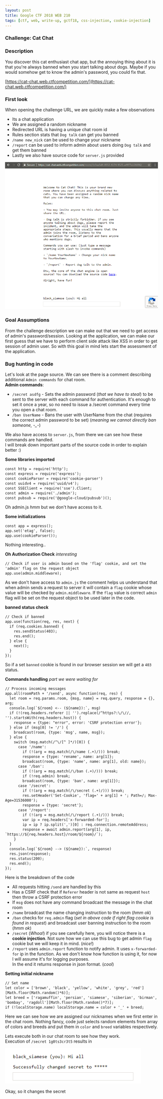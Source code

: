 ```yaml
---
layout: post
title: Google CTF 2018 WEB 210
tags: [ctf, web, write-up, gctf18, css-injection, cookie-injection]
---
```


### Challenge: Cat Chat

### Description
You discover this cat enthusiast chat app, but the annoying thing about it is that you're always banned when you start talking about dogs. Maybe if you would somehow get to know the admin's password, you could fix that.  

[https://cat-chat.web.ctfcompetition.com/](https://cat-chat.web.ctfcompetition.com/)  

### First look
When opening the challenge URL, we are quickly make a few observations
- Its a chat application
- We are assigned a random nickname
- Redirected URL is having a unique chat room id
- Rules section stats that `Dog talk` can get you banned
- `/name new_nick` can be used to change your nickname
- `/report` can be used to inform admin about users doing `Dog talk` and get them banned
- Lastly we also have source code for `server.js` provided  


![first look](../ctfs/gctf18/web/cat_chat-210/first_look.png)

### Goal Assumptions
From the challenge description we can make out that we need to get access of admin's password/session. Looking at the application, we can make our first guess that we have to perform client side attack like XSS in order to get session of admin user.
So with this goal in mind lets start the assessment of the application.

### Bug hunting in code
Let's look at the page source. We can see there is a comment describing additional `Admin commands` for chat room.  
**Admin commands**:
- `/secret asdfg` - Sets the admin password (*that we have to steal*) to be sent to the server with each command for authentication. It's enough to set it once a year, so no need to issue a /secret command every time you open a chat room.
- `/ban UserName` - Bans the user with UserName from the chat (requires the correct admin password to be set) (*meaning we cannot directly ban someone, -_-*)  

We also have access to `server.js`, from there we can see how these commands are handled.  
I will break down important parts of the source code in order to explain better :)

**Some libraries imported**
```
const http = require('http');
const express = require('express');
const cookieParser = require('cookie-parser')
const uuidv4 = require('uuid/v4');
const SSEClient = require('sse').Client;
const admin = require('./admin');
const pubsub = require('@google-cloud/pubsub')();
```
Oh admin.js *hmm* but we don't have access to it.

**Some initializations**
```
const app = express();
app.set('etag', false);
app.use(cookieParser());
```
Nothing interesting..

**Oh Authorization Check** *interesting*
```
// Check if user is admin based on the 'flag' cookie, and set the 'admin' flag on the request object
app.use(admin.middleware);
```
As we don't have access to `admin.js` the comment helps us understand that when admin sends a request to server it will contain a `flag` cookie whose value will be checked by `admin.middleware`. If the `flag` value is correct `admin` flag will be set on the request object to be used later in the code.

**banned status check**
```
// Check if banned
app.use(function(req, res, next) {
  if (req.cookies.banned) {
    res.sendStatus(403);
    res.end();
  } else {
    next();
  }
});
```
So if a set `banned` cookie is found in our browser session we will get a `403` status.

**Commands handling** *part we were waiting for*
```
// Process incoming messages
app.all(roomPath + '/send', async function(req, res) {
  let room = req.params.room, {msg, name} = req.query, response = {}, arg;
  console.log(`${room} <-- (${name}):`, msg)
  if (!(req.headers.referer || '').replace(/^https?:\/\//, '').startsWith(req.headers.host)) {
    response = {type: "error", error: 'CSRF protection error'};
  } else if (msg[0] != '/') {
    broadcast(room, {type: 'msg', name, msg});
  } else {
    switch (msg.match(/^\/[^ ]*/)[0]) {
      case '/name':
        if (!(arg = msg.match(/\/name (.+)/))) break;
        response = {type: 'rename', name: arg[1]};
        broadcast(room, {type: 'name', name: arg[1], old: name});
      case '/ban':
        if (!(arg = msg.match(/\/ban (.+)/))) break;
        if (!req.admin) break;
        broadcast(room, {type: 'ban', name: arg[1]});
      case '/secret':
        if (!(arg = msg.match(/\/secret (.+)/))) break;
        res.setHeader('Set-Cookie', 'flag=' + arg[1] + '; Path=/; Max-Age=31536000');
        response = {type: 'secret'};
      case '/report':
        if (!(arg = msg.match(/\/report (.+)/))) break;
        var ip = req.headers['x-forwarded-for'];
        ip = ip ? ip.split(',')[0] : req.connection.remoteAddress;
        response = await admin.report(arg[1], ip, `https://${req.headers.host}/room/${room}/`);
    }
  }
  console.log(`${room} --> (${name}):`, response)
  res.json(response);
  res.status(200);
  res.end();
});
```
Here is the breakdown of the code
- All requests hitting `/send` are handled by this
- Has a CSRF check that if `Referer` header is not same as request `host` then throw a CSRF protection error
- If `msg` does not have any command broadcast the message in the chat room
- `/name` broadcast the name changing instruction to the room (*hmm ok*)
- `/ban` checks for `req.admin` flag (*set in above code if right flag cookie is found in request*) and broadcast user banning instruction to the room (*hmm ok*)
- `/secret` (*Whoa!*) if you see carefully here, you will notice there is a **cookie injection**. Not sure how we can use this bug to get admin `flag` cookie but we will keep it in mind. (*nice!*)
- `/report` uses `admin.report` function to notify admin. It uses `x-forwarded-for` ip in the function. As we don't know how function is using it, for now I will assume it's for logging purposes.  
In the end it returns response in json format. (*cool*)  






**Setting initial nickname**
```
// Set name
let color = ['brown', 'black', 'yellow', 'white', 'grey', 'red'][Math.floor(Math.random()*6)];
let breed = ['ragamuffin', 'persian', 'siamese', 'siberian', 'birman', 'bombay', 'ragdoll'][Math.floor(Math.random()*7)];
if (!localStorage.name) localStorage.name = color + '_' + breed;
```
Here we can see how we are assigned our nicknames when we first enter in the chat room. Nothing fancy, code just selects random elements from array of colors and breeds and put them in `color` and `breed` variables respectively.

Lets execute both in our chat room to see how they work.  
Execution of `/secret 1g0ts3cr3t5` results in  

![secret execution](../ctfs/gctf18/web/cat_chat-210/secret_execution.png)  

Okay, so it changes the secret
